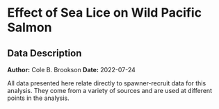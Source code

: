 # Effect of Sea Lice on Wild Pacific Salmon 
## Data Description
**Author:** Cole B. Brookson
**Date:** 2022-07-24

All data presented here relate directly to spawner-recruit data for this analysis. They come from a variety of sources and are used at different points in the analysis. 